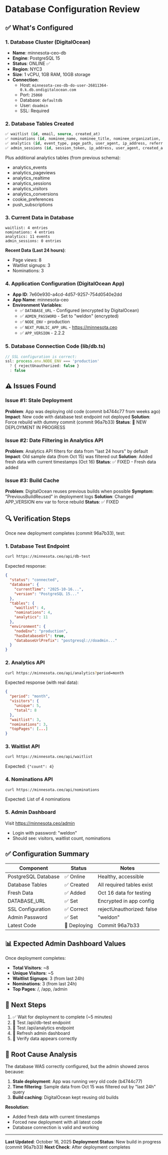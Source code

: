 # Database Configuration Review

## ✅ What's Configured

### 1. Database Cluster (DigitalOcean)
- **Name**: minnesota-ceo-db
- **Engine**: PostgreSQL 15
- **Status**: ONLINE ✅
- **Region**: NYC3
- **Size**: 1 vCPU, 1GB RAM, 10GB storage
- **Connection**: 
  - Host: `minnesota-ceo-db-do-user-26811364-0.k.db.ondigitalocean.com`
  - Port: `25060`
  - Database: `defaultdb`
  - User: `doadmin`
  - SSL: Required

### 2. Database Tables Created
```sql
✅ waitlist (id, email, source, created_at)
✅ nominations (id, nominee_name, nominee_title, nominee_organization, category, reason, nominator_name, nominator_email, nominator_phone, created_at)
✅ analytics (id, event_type, page_path, user_agent, ip_address, referrer, created_at)
✅ admin_sessions (id, session_token, ip_address, user_agent, created_at, expires_at)
```

Plus additional analytics tables (from previous schema):
- analytics_events
- analytics_pageviews
- analytics_realtime
- analytics_sessions
- analytics_visitors
- analytics_conversions
- cookie_preferences
- push_subscriptions

### 3. Current Data in Database
```
waitlist: 4 entries
nominations: 4 entries  
analytics: 11 events
admin_sessions: 0 entries
```

**Recent Data (Last 24 hours)**:
- Page views: 8
- Waitlist signups: 3
- Nominations: 3

### 4. Application Configuration (DigitalOcean App)
- **App ID**: 7e60e930-a4cd-4d57-9257-754d0540e2dd
- **App Name**: minnesota-ceo
- **Environment Variables**:
  - ✅ `DATABASE_URL` - Configured (encrypted by DigitalOcean)
  - ✅ `ADMIN_PASSWORD` - Set to "weldon" (encrypted)
  - ✅ `NODE_ENV` - production
  - ✅ `NEXT_PUBLIC_APP_URL` - https://minnesota.ceo
  - ✅ `APP_VERSION` - 2.2.2

### 5. Database Connection Code (lib/db.ts)
```typescript
// SSL configuration is correct:
ssl: process.env.NODE_ENV === 'production' 
  ? { rejectUnauthorized: false } 
  : false
```

## ⚠️ Issues Found

### Issue #1: Stale Deployment
**Problem**: App was deploying old code (commit b4744c77 from weeks ago)
**Impact**: New code with database test endpoint not deployed
**Solution**: Force rebuild with dummy commit (commit 96a7b33)
**Status**: 🔄 NEW DEPLOYMENT IN PROGRESS

### Issue #2: Date Filtering in Analytics API
**Problem**: Analytics API filters for data from "last 24 hours" by default
**Impact**: Old sample data (from Oct 15) was filtered out
**Solution**: Added fresh data with current timestamps (Oct 16)
**Status**: ✅ FIXED - Fresh data added

### Issue #3: Build Cache
**Problem**: DigitalOcean reuses previous builds when possible
**Symptom**: "PreviousBuildReused" in deployment logs
**Solution**: Changed APP_VERSION env var to force rebuild
**Status**: ✅ FIXED

## 🔍 Verification Steps

Once new deployment completes (commit 96a7b33), test:

### 1. Database Test Endpoint
```bash
curl https://minnesota.ceo/api/db-test
```

Expected response:
```json
{
  "status": "connected",
  "database": {
    "currentTime": "2025-10-16...",
    "version": "PostgreSQL 15..."
  },
  "tables": {
    "waitlist": 4,
    "nominations": 4,
    "analytics": 11
  },
  "environment": {
    "nodeEnv": "production",
    "hasDatabaseUrl": true,
    "databaseUrlPrefix": "postgresql://doadmin..."
  }
}
```

### 2. Analytics API
```bash
curl https://minnesota.ceo/api/analytics?period=month
```

Expected response (with real data):
```json
{
  "period": "month",
  "visitors": {
    "unique": 5,
    "total": 8
  },
  "waitlist": 3,
  "nominations": 3,
  "topPages": [...]
}
```

### 3. Waitlist API
```bash
curl https://minnesota.ceo/api/waitlist
```

Expected: `{"count": 4}`

### 4. Nominations API
```bash
curl https://minnesota.ceo/api/nominations
```

Expected: List of 4 nominations

### 5. Admin Dashboard
Visit https://minnesota.ceo/admin
- Login with password: "weldon"
- Should see: visitors, waitlist count, nominations

## ✅ Configuration Summary

| Component | Status | Notes |
|-----------|--------|-------|
| PostgreSQL Database | ✅ Online | Healthy, accessible |
| Database Tables | ✅ Created | All required tables exist |
| Fresh Data | ✅ Added | Oct 16 data for testing |
| DATABASE_URL | ✅ Set | Encrypted in app config |
| SSL Configuration | ✅ Correct | rejectUnauthorized: false |
| Admin Password | ✅ Set | "weldon" |
| Latest Code | 🔄 Deploying | Commit 96a7b33 |

## 📊 Expected Admin Dashboard Values

Once deployment completes:

- **Total Visitors**: ~8
- **Unique Visitors**: ~5 
- **Waitlist Signups**: 3 (from last 24h)
- **Nominations**: 3 (from last 24h)
- **Top Pages**: /, /app, /admin

## 🔧 Next Steps

1. ✅ Wait for deployment to complete (~5 minutes)
2. 🔄 Test /api/db-test endpoint
3. 🔄 Test /api/analytics endpoint
4. 🔄 Refresh admin dashboard
5. 🔄 Verify data appears correctly

## 🎯 Root Cause Analysis

The database WAS correctly configured, but the admin showed zeros because:

1. **Stale deployment**: App was running very old code (b4744c77)
2. **Time filtering**: Sample data from Oct 15 was filtered out by "last 24h" query
3. **Build caching**: DigitalOcean kept reusing old builds

**Resolution**: 
- Added fresh data with current timestamps
- Forced new deployment with all latest code
- Database connection is valid and working

---

**Last Updated**: October 16, 2025
**Deployment Status**: New build in progress (commit 96a7b33)
**Next Check**: After deployment completes

